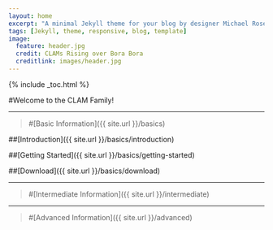 ```yaml
---
layout: home
excerpt: "A minimal Jekyll theme for your blog by designer Michael Rose."
tags: [Jekyll, theme, responsive, blog, template]
image:
  feature: header.jpg
  credit: CLAMs Rising over Bora Bora
  creditlink: images/header.jpg
---
```


{% include _toc.html %}

#Welcome to the CLAM Family!

---

> #[Basic Information]({{ site.url }}/basics)

##[Introduction]({{ site.url }}/basics/introduction)

##[Getting Started]({{ site.url }}/basics/getting-started)

##[Download]({{ site.url }}/basics/download)

---

> #[Intermediate Information]({{ site.url }}/intermediate)

---

> #[Advanced Information]({{ site.url }}/advanced)